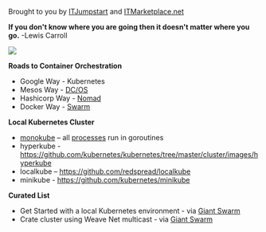 Brought to you by [ITJumpstart](https://itjumpstart.wordpress.com/containers) and [ITMarketplace.net](http://itmarketplace.net)

 **If you don't know where you are going then it doesn't matter where you go.** -Lewis Carroll
 
 <img src="https://itjumpstart.files.wordpress.com/2016/06/roads.jpg">
 
 **Roads to Container Orchestration**
 
 - Google Way - Kubernetes
 - Mesos Way - [DC/OS](https://mesosphere.com)
 - Hashicorp Way - [Nomad](https://www.nomadproject.io)
 - Docker Way - [Swarm](https://github.com/docker/swarm)

**Local Kubernetes Cluster**

- [monokube](https://github.com/polvi/monokube) – all [processes](https://corekube.com/2016/03/11/kubecon-london-2016-day-2) run in goroutines
- hyperkube - https://github.com/kubernetes/kubernetes/tree/master/cluster/images/hyperkube
- localkube – https://github.com/redspread/localkube
- minikube - https://github.com/kubernetes/minikube

**Curated List**

- Get Started with a local Kubernetes environment - via [Giant Swarm](https://blog.giantswarm.io/getting-started-with-a-local-kubernetes-environment/)
- Crate cluster using Weave Net multicast - via [Giant Swarm](https://blog.giantswarm.io/deploy-elastic-high-availability-sql-cluster-crate-weave)
